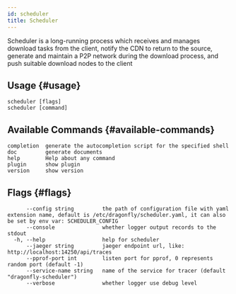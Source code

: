 ```yaml
---
id: scheduler
title: Scheduler
---
```


Scheduler is a long-running process which receives
and manages download tasks from the client,
notify the CDN to return to the source, generate and maintain a
P2P network during the download process,
and push suitable download nodes to the client

## Usage {#usage}

```text
scheduler [flags]
scheduler [command]
```

## Available Commands {#available-commands}

```text
completion  generate the autocompletion script for the specified shell
doc         generate documents
help        Help about any command
plugin      show plugin
version     show version
```

## Flags {#flags}

<!-- markdownlint-disable -->

```text
      --config string         the path of configuration file with yaml extension name, default is /etc/dragonfly/scheduler.yaml, it can also be set by env var: SCHEDULER_CONFIG
      --console               whether logger output records to the stdout
  -h, --help                  help for scheduler
      --jaeger string         jaeger endpoint url, like: http://localhost:14250/api/traces
      --pprof-port int        listen port for pprof, 0 represents random port (default -1)
      --service-name string   name of the service for tracer (default "dragonfly-scheduler")
      --verbose               whether logger use debug level
```

<!-- markdownlint-restore -->
